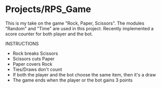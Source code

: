 # Projects/RPS_Game

This is my take on the game "Rock, Paper, Scissors".
The modules "Random" and "Time" are used in this project.
Recently implemented a score counter for both player and the bot.

INSTRUCTIONS
* Rock breaks Scissors
* Scissors cuts Paper
* Paper covers Rock
* Ties/Draws don't count
* If both the player and the bot choose the same item, then it's a draw
* The game ends when the player or the bot gains 3 points


